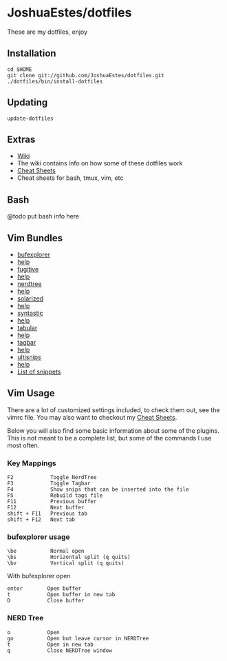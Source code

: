 JoshuaEstes/dotfiles
====================

These are my dotfiles, enjoy

Installation
------------

    cd $HOME
    git clone git://github.com/JoshuaEstes/dotfiles.git
    ./dotfiles/bin/install-dotfiles

Updating
--------

    update-dotfiles

Extras
------

* [Wiki](https://github.com/JoshuaEstes/dotfiles/wiki)
 * The wiki contains info on how some of these dotfiles work
* [Cheat Sheets](https://gist.github.com/2627607)
 * Cheat sheets for bash, tmux, vim, etc

Bash
----

@todo put bash info here

Vim Bundles
-----------

* [bufexplorer](https://github.com/vim-scripts/bufexplorer.zip)
 * [help](https://raw.github.com/vim-scripts/bufexplorer.zip/master/doc/bufexplorer.txt)
* [fugitive](https://github.com/tpope/vim-fugitive)
 * [help](https://raw.github.com/tpope/vim-fugitive/master/doc/fugitive.txt)
* [nerdtree](https://github.com/scrooloose/nerdtree)
 * [help](https://raw.github.com/scrooloose/nerdtree/master/doc/NERD_tree.txt)
* [solarized](https://github.com/altercation/vim-colors-solarized)
 * [help](https://raw.github.com/altercation/vim-colors-solarized/master/doc/solarized.txt)
* [syntastic](https://github.com/scrooloose/syntastic)
 * [help](https://raw.github.com/scrooloose/syntastic/master/doc/syntastic.txt)
* [tabular](https://github.com/godlygeek/tabular)
 * [help](https://raw.github.com/godlygeek/tabular/master/doc/Tabular.txt)
* [tagbar](https://github.com/majutsushi/tagbar)
 * [help](https://raw.github.com/majutsushi/tagbar/master/doc/tagbar.txt)
* [ultisnips](https://github.com/SirVer/ultisnips)
 * [help](https://raw.github.com/SirVer/ultisnips/master/doc/UltiSnips.txt)
 * [List of snippets](https://github.com/SirVer/ultisnips/tree/master/UltiSnips)

Vim Usage
---------

There are a lot of customized settings included, to check them out, see the vimrc
file. You may also want to checkout my [Cheat Sheets](https://gist.github.com/2627607).

Below you will also find some basic information about some of the plugins. This is
not meant to be a complete list, but some of the commands I use most often.

### Key Mappings

    F2            Toggle NerdTree
    F3            Toggle Tagbar
    F4            Show snips that can be inserted into the file
    F5            Rebuild tags file
    F11           Previous buffer
    F12           Next buffer
    shift + F11   Previous tab
    shift + F12   Next tab

### bufexplorer usage

    \be           Normal open
    \bs           Horizontal split (q quits)
    \bv           Vertical split (q quits)

With bufexplorer open

    enter        Open buffer
    t            Open buffer in new tab
    D            Close buffer

### NERD Tree

    o            Open
    go           Open but leave cursor in NERDTree
    t            Open in new tab
    q            Close NERDTree window



